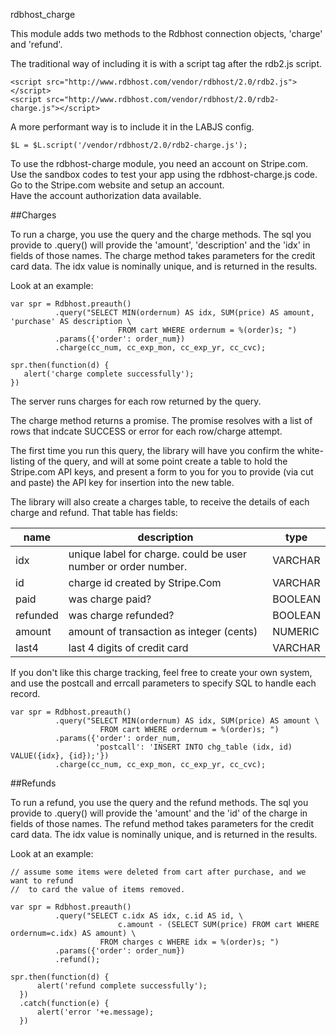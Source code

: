 


rdbhost_charge


This module adds two methods to the Rdbhost connection objects,  'charge' and 'refund'.


The traditional way of including it is with a script tag after the rdb2.js script.

    <script src="http://www.rdbhost.com/vendor/rdbhost/2.0/rdb2.js"></script>
    <script src="http://www.rdbhost.com/vendor/rdbhost/2.0/rdb2-charge.js"></script>


A more performant way is to include it in the LABJS config.

    $L = $L.script('/vendor/rdbhost/2.0/rdb2-charge.js');


To use the rdbhost-charge module, you need an account on Stripe.com.  Use the sandbox codes to 
test your app using the rdbhost-charge.js code.   Go to the Stripe.com website and setup an account.  
Have the account authorization data available.

##Charges

To run a charge, you use the query and the charge methods.   The sql you provide to .query() will 
provide the 'amount', 'description' and the 'idx' in fields of those names.   The charge method takes parameters 
for the credit card data.  The idx value is nominally unique, and is returned in the results.

Look at an example:

    var spr = Rdbhost.preauth()
              .query("SELECT MIN(ordernum) AS idx, SUM(price) AS amount, 'purchase' AS description \
                            FROM cart WHERE ordernum = %(order)s; ")
              .params({'order': order_num})
              .charge(cc_num, cc_exp_mon, cc_exp_yr, cc_cvc);
              
    spr.then(function(d) {
       alert('charge complete successfully');
    })
              
              
The server runs charges for each row returned by the query.   

The charge method returns a promise.  The promise resolves with a list of rows that indcate SUCCESS or error 
for each row/charge attempt.

The first time you run this query, the library will have you confirm the white-listing of the query, and
will at some point create a table to hold the Stripe.com API keys, and present a form to you for you to
provide (via cut and paste) the API key for insertion into the new table.

The library will also create a charges table, to receive the details of each charge and refund.   That 
table has fields:


  name | description | type
  ---- | ----------- | -----
  idx  |  unique label for charge.  could be user number or order number.  | VARCHAR 
  id |  charge id created by Stripe.Com | VARCHAR
  paid |  was charge paid? | BOOLEAN
  refunded | was charge refunded? | BOOLEAN
  amount  | amount of transaction as integer (cents) | NUMERIC
  last4 | last 4 digits of credit card | VARCHAR

    
    
If you don't like this charge tracking, feel free to create your own system, and use the postcall and 
errcall parameters to specify SQL to handle each record.


    var spr = Rdbhost.preauth()
              .query("SELECT MIN(ordernum) AS idx, SUM(price) AS amount \
                        FROM cart WHERE ordernum = %(order)s; ")
              .params({'order': order_num, 
                       'postcall': 'INSERT INTO chg_table (idx, id) VALUE({idx}, {id});'})
              .charge(cc_num, cc_exp_mon, cc_exp_yr, cc_cvc);


##Refunds

To run a refund, you use the query and the refund methods.   The sql you provide to .query() will 
provide the 'amount' and the 'id' of the charge in fields of those names.   The refund method 
takes parameters for the credit card data.  The idx value is nominally unique, 
and is returned in the results.

Look at an example:
   
    // assume some items were deleted from cart after purchase, and we want to refund 
    //  to card the value of items removed.
   
    var spr = Rdbhost.preauth()
              .query("SELECT c.idx AS idx, c.id AS id, \
                            c.amount - (SELECT SUM(price) FROM cart WHERE ordernum=c.idx) AS amount) \
                        FROM charges c WHERE idx = %(order)s; ")
              .params({'order': order_num})
              .refund();
              
    spr.then(function(d) {
          alert('refund complete successfully');
      })
      .catch(function(e) {
          alert('error '+e.message);
      })
              
              




